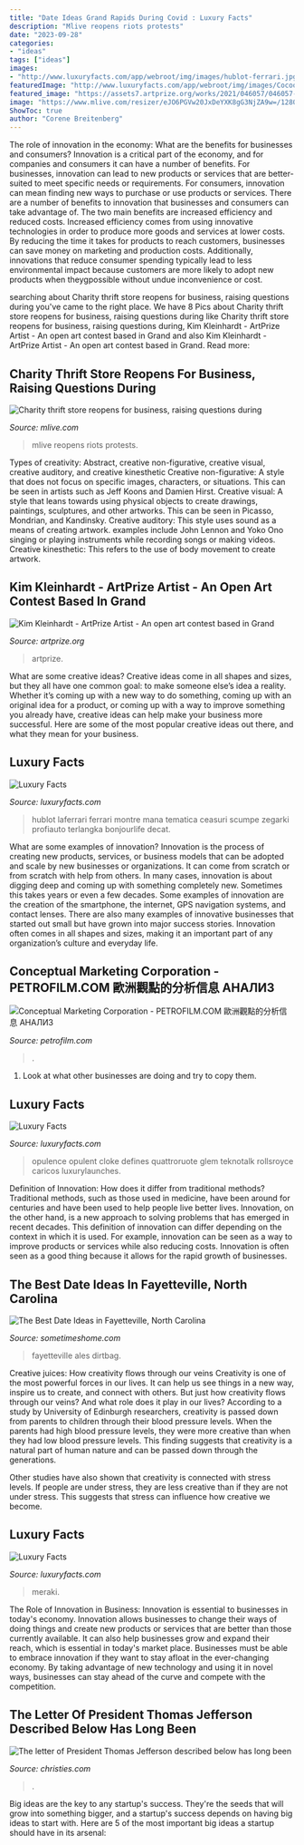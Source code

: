 ```yaml
---
title: "Date Ideas Grand Rapids During Covid : Luxury Facts"
description: "Mlive reopens riots protests"
date: "2023-09-28"
categories:
- "ideas"
tags: ["ideas"]
images:
- "http://www.luxuryfacts.com/app/webroot/img/images/hublot-ferrari.jpg"
featuredImage: "http://www.luxuryfacts.com/app/webroot/img/images/Cocoon-Fine-Rugs-Falguni-Shane-Peacock-Rug-Give-your-heart-and-soul-to-me.jpg"
featured_image: "https://assets7.artprize.org/works/2021/046057/046057-000001.jpeg?fit=fill&amp;fill=blur&amp;w=208&amp;h=158"
image: "https://www.mlive.com/resizer/eJO6PGVw20JxDeYXK8gG3NjZA9w=/1280x0/smart/cloudfront-us-east-1.images.arcpublishing.com/advancelocal/ZYCOVCMITBEVHAOT42ORPO7P7A.JPG"
ShowToc: true
author: "Corene Breitenberg"
---
```



The role of innovation in the economy: What are the benefits for businesses and consumers?
Innovation is a critical part of the economy, and for companies and consumers it can have a number of benefits. For businesses, innovation can lead to new products or services that are better-suited to meet specific needs or requirements. For consumers, innovation can mean finding new ways to purchase or use products or services.
There are a number of benefits to innovation that businesses and consumers can take advantage of. The two main benefits are increased efficiency and reduced costs. Increased efficiency comes from using innovative technologies in order to produce more goods and services at lower costs. By reducing the time it takes for products to reach customers, businesses can save money on marketing and production costs. Additionally, innovations that reduce consumer spending typically lead to less environmental impact because customers are more likely to adopt new products when theygpossible without undue inconvenience or cost.

	

		
searching about Charity thrift store reopens for business, raising questions during you've came to the right place. We have 8 Pics about Charity thrift store reopens for business, raising questions during like Charity thrift store reopens for business, raising questions during, Kim Kleinhardt - ArtPrize Artist - An open art contest based in Grand and also Kim Kleinhardt - ArtPrize Artist - An open art contest based in Grand. Read more:
		
    
## Charity Thrift Store Reopens For Business, Raising Questions During

<img loading=lazy src="https://www.mlive.com/resizer/eJO6PGVw20JxDeYXK8gG3NjZA9w=/1280x0/smart/cloudfront-us-east-1.images.arcpublishing.com/advancelocal/ZYCOVCMITBEVHAOT42ORPO7P7A.JPG" onerror="this.onerror=null;this.src='https://tse2.mm.bing.net/th?id=OIP.SeOvpoE70052UFdALJdawAHaEi&amp;pid=15.1';" alt="Charity thrift store reopens for business, raising questions during">

_Source: mlive.com_

>mlive reopens riots protests. 

	

Types of creativity: Abstract, creative non-figurative, creative visual, creative auditory, and creative kinesthetic
Creative non-figurative: A style that does not focus on specific images, characters, or situations. This can be seen in artists such as Jeff Koons and Damien Hirst. Creative visual: A style that leans towards using physical objects to create drawings, paintings, sculptures, and other artworks. This can be seen in Picasso, Mondrian, and Kandinsky. Creative auditory: This style uses sound as a means of creating artwork. examples include John Lennon and Yoko Ono singing or playing instruments while recording songs or making videos. Creative kinesthetic: This refers to the use of body movement to create artwork.

    
## Kim Kleinhardt - ArtPrize Artist - An Open Art Contest Based In Grand

<img loading=lazy src="https://assets7.artprize.org/works/2021/046057/046057-000001.jpeg?fit=fill&amp;fill=blur&amp;w=208&amp;h=158" onerror="this.onerror=null;this.src='https://tse4.mm.bing.net/th?id=OIP.dlG2X6LO5n7qqmqv9OOvbgAAAA&amp;pid=15.1';" alt="Kim Kleinhardt - ArtPrize Artist - An open art contest based in Grand">

_Source: artprize.org_

>artprize. 

	

What are some creative ideas?
Creative ideas come in all shapes and sizes, but they all have one common goal: to make someone else’s idea a reality. Whether it’s coming up with a new way to do something, coming up with an original idea for a product, or coming up with a way to improve something you already have, creative ideas can help make your business more successful. Here are some of the most popular creative ideas out there, and what they mean for your business.

    
## Luxury Facts

<img loading=lazy src="http://www.luxuryfacts.com/app/webroot/img/images/hublot-ferrari.jpg" onerror="this.onerror=null;this.src='https://tse4.mm.bing.net/th?id=OIP.7BU8fVb5t_OO3geEHra9uwHaE8&amp;pid=15.1';" alt="Luxury Facts">

_Source: luxuryfacts.com_

>hublot laferrari ferrari montre mana tematica ceasuri scumpe zegarki profiauto terlangka bonjourlife decat. 

	

What are some examples of innovation?
Innovation is the process of creating new products, services, or business models that can be adopted and scale by new businesses or organizations. It can come from scratch or from scratch with help from others. In many cases, innovation is about digging deep and coming up with something completely new. Sometimes this takes years or even a few decades. 
Some examples of innovation are the creation of the smartphone, the internet, GPS navigation systems, and contact lenses. There are also many examples of innovative businesses that started out small but have grown into major success stories. Innovation often comes in all shapes and sizes, making it an important part of any organization’s culture and everyday life.

    
## Conceptual Marketing Corporation - PETROFILM.COM ﻿歐洲觀點的分析信息 АНАЛИЗ

<img loading=lazy src="https://www.petrofilm.com/yahoo_site_admin/assets/images/Untitled-TrueColor-23.21273844_std.jpg" onerror="this.onerror=null;this.src='https://tse3.mm.bing.net/th?id=OIP.uRCyE6KKsSym5Ln0aaE9hgHaD4&amp;pid=15.1';" alt="Conceptual Marketing Corporation - PETROFILM.COM ﻿歐洲觀點的分析信息 АНАЛИЗ">

_Source: petrofilm.com_

>. 

	

1. Look at what other businesses are doing and try to copy them.

    
## Luxury Facts

<img loading=lazy src="http://www.luxuryfacts.com/app/webroot/img/images/the-new-rolls-royce-ghost-2-top-view.jpg" onerror="this.onerror=null;this.src='https://tse1.mm.bing.net/th?id=OIP.gKlgAyxxPHxnuaBt4ufQIwHaE9&amp;pid=15.1';" alt="Luxury Facts">

_Source: luxuryfacts.com_

>opulence opulent cloke defines quattroruote glem teknotalk rollsroyce caricos luxurylaunches. 

	

Definition of Innovation: How does it differ from traditional methods?
Traditional methods, such as those used in medicine, have been around for centuries and have been used to help people live better lives. Innovation, on the other hand, is a new approach to solving problems that has emerged in recent decades. This definition of innovation can differ depending on the context in which it is used. For example, innovation can be seen as a way to improve products or services while also reducing costs. Innovation is often seen as a good thing because it allows for the rapid growth of businesses.

    
## The Best Date Ideas In Fayetteville, North Carolina

<img loading=lazy src="https://sometimeshome.com/wp-content/uploads/2020/10/date-ideas-fayetteville-nc-sometimes-home_0010-1022x1536.jpg" onerror="this.onerror=null;this.src='https://tse4.mm.bing.net/th?id=OIP.JiHbf0TGmXOlUw4QeD1A-gHaLI&amp;pid=15.1';" alt="The Best Date Ideas in Fayetteville, North Carolina">

_Source: sometimeshome.com_

>fayetteville ales dirtbag. 

	

Creative juices: How creativity flows through our veins
Creativity is one of the most powerful forces in our lives. It can help us see things in a new way, inspire us to create, and connect with others. But just how creativity flows through our veins? And what role does it play in our lives?
According to a study by University of Edinburgh researchers, creativity is passed down from parents to children through their blood pressure levels. When the parents had high blood pressure levels, they were more creative than when they had low blood pressure levels. This finding suggests that creativity is a natural part of human nature and can be passed down through the generations.

Other studies have also shown that creativity is connected with stress levels. If people are under stress, they are less creative than if they are not under stress. This suggests that stress can influence how creative we become.

    
## Luxury Facts

<img loading=lazy src="http://www.luxuryfacts.com/app/webroot/img/images/Cocoon-Fine-Rugs-Falguni-Shane-Peacock-Rug-Give-your-heart-and-soul-to-me.jpg" onerror="this.onerror=null;this.src='https://tse4.mm.bing.net/th?id=OIP.WOkjlQ6YWzs4YUwmcQdFEQHaJR&amp;pid=15.1';" alt="Luxury Facts">

_Source: luxuryfacts.com_

>meraki. 

	

The Role of Innovation in Business:
Innovation is essential to businesses in today's economy. Innovation allows businesses to change their ways of doing things and create new products or services that are better than those currently available. It can also help businesses grow and expand their reach, which is essential in today's market place.
Businesses must be able to embrace innovation if they want to stay afloat in the ever-changing economy. By taking advantage of new technology and using it in novel ways, businesses can stay ahead of the curve and compete with the competition.

    
## The Letter Of President Thomas Jefferson Described Below Has Long Been

<img loading=lazy src="https://www.christies.com/img/LotImages/2006/NYR/2006_NYR_01677_0485_000(121924).jpg?maxwidth=560&amp;maxheight=350" onerror="this.onerror=null;this.src='https://tse4.mm.bing.net/th?id=OIP.B843citjjY38f2vlJN2AhAAAAA&amp;pid=15.1';" alt="The letter of President Thomas Jefferson described below has long been">

_Source: christies.com_

>. 

	

Big ideas are the key to any startup's success. They're the seeds that will grow into something bigger, and a startup's success depends on having big ideas to start with. Here are 5 of the most important big ideas a startup should have in its arsenal: 

